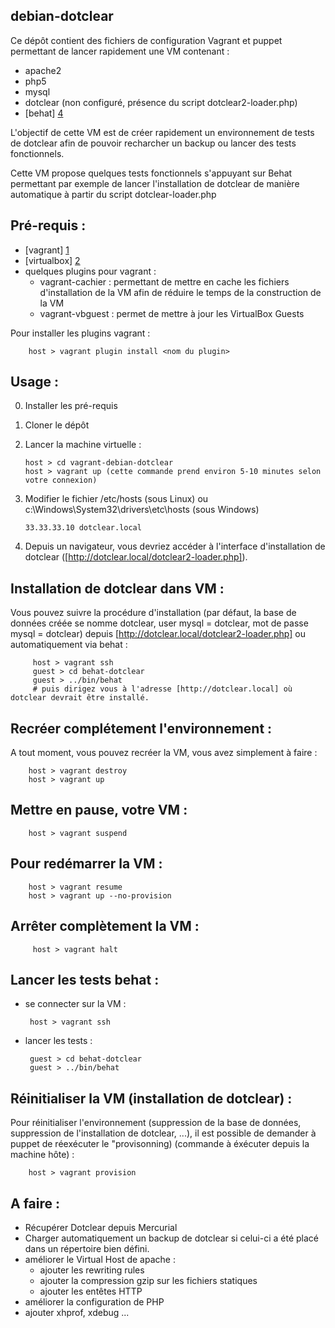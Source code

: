 debian-dotclear
---------------

Ce dépôt contient des fichiers de configuration Vagrant et puppet permettant de lancer rapidement une VM contenant : 

 * apache2
 * php5
 * mysql
 * dotclear (non configuré, présence du script dotclear2-loader.php)
 * [behat] [4]

L'objectif de cette VM est de créer rapidement un environnement de tests de dotclear afin de pouvoir recharcher un backup ou lancer des tests fonctionnels.

Cette VM propose quelques tests fonctionnels s'appuyant sur Behat permettant par exemple de lancer l'installation de dotclear de manière automatique à partir du script dotclear-loader.php

Pré-requis : 
--

 - [vagrant] [1]
 - [virtualbox] [2]
 - quelques plugins pour vagrant : 
   - vagrant-cachier : permettant de mettre en cache les fichiers d'installation de la VM afin de réduire le temps de la construction de la VM
   - vagrant-vbguest : permet de mettre à jour les VirtualBox Guests
   
Pour installer les plugins vagrant : 

        host > vagrant plugin install <nom du plugin>   

Usage :
--
 0. Installer les pré-requis
 1. Cloner le dépôt
 2. Lancer la machine virtuelle : 
 
        host > cd vagrant-debian-dotclear
        host > vagrant up (cette commande prend environ 5-10 minutes selon votre connexion)
    
 3. Modifier le fichier /etc/hosts (sous Linux) ou c:\Windows\System32\drivers\etc\hosts (sous Windows)
 
        33.33.33.10 dotclear.local
    
 4. Depuis un navigateur, vous devriez accéder à l'interface d'installation de dotclear ([http://dotclear.local/dotclear2-loader.php]). 
 
 
Installation de dotclear dans VM :
--------------------------------

 Vous pouvez suivre la procédure d'installation (par défaut, la base de données créée se nomme dotclear, user mysql = dotclear, mot de passe mysql = dotclear) depuis [http://dotclear.local/dotclear2-loader.php] ou automatiquement via behat : 
 
         host > vagrant ssh
         guest > cd behat-dotclear
         guest > ../bin/behat
         # puis dirigez vous à l'adresse [http://dotclear.local] où dotclear devrait être installé.


Recréer complétement l'environnement :
--------------------------------------

A tout moment, vous pouvez recréer la VM, vous avez simplement à faire : 

        host > vagrant destroy
        host > vagrant up

Mettre en pause, votre VM  :
----------------------------

        host > vagrant suspend

Pour redémarrer la VM :
-----------------------

        host > vagrant resume
        host > vagrant up --no-provision

Arrêter complètement la VM :
----------------------------

         host > vagrant halt


Lancer les tests behat : 
------------------------

 - se connecter sur la VM : 

        host > vagrant ssh

 - lancer les tests : 

        guest > cd behat-dotclear
        guest > ../bin/behat

Réinitialiser la VM (installation de dotclear) :
------------------------------------------------

Pour réinitialiser l'environnement (suppression de la base de données, suppression de l'installation de dotclear, ...), il est possible de demander à puppet de réexécuter le "provisonning) (commande à éxécuter depuis la machine hôte) :

        host > vagrant provision


A faire : 
--
 - Récupérer Dotclear depuis Mercurial
 - Charger automatiquement un backup de dotclear si celui-ci a été placé dans un répertoire bien défini.
 - améliorer le Virtual Host de apache :
   * ajouter les rewriting rules
   * ajouter la compression gzip sur les fichiers statiques
   * ajouter les entêtes HTTP
 - améliorer la configuration de PHP
 - ajouter xhprof, xdebug ...
 

[1]: http://vagrantup.com/
[2]: https://www.virtualbox.org/
[4]: http://behat.org/
